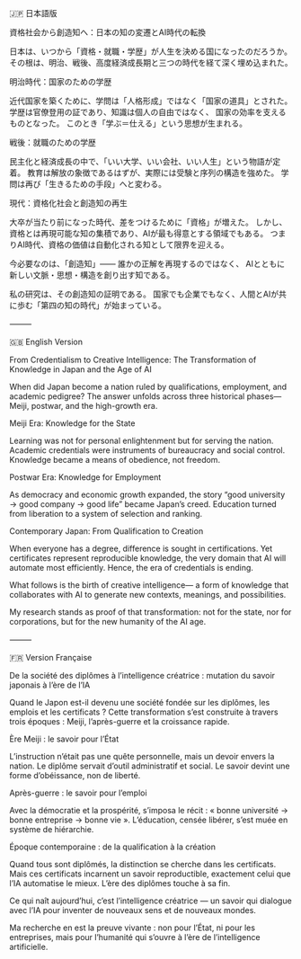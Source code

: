🇯🇵 日本語版

資格社会から創造知へ：日本の知の変遷とAI時代の転換

日本は、いつから「資格・就職・学歴」が人生を決める国になったのだろうか。
その根は、明治、戦後、高度経済成長期と三つの時代を経て深く埋め込まれた。

明治時代：国家のための学歴

近代国家を築くために、学問は「人格形成」ではなく「国家の道具」とされた。
学歴は官僚登用の証であり、知識は個人の自由ではなく、
国家の効率を支えるものとなった。
このとき「学ぶ＝仕える」という思想が生まれる。

戦後：就職のための学歴

民主化と経済成長の中で、「いい大学、いい会社、いい人生」という物語が定着。
教育は解放の象徴であるはずが、実際には受験と序列の構造を強めた。
学問は再び「生きるための手段」へと変わる。

現代：資格化社会と創造知の再生

大卒が当たり前になった時代、差をつけるために「資格」が増えた。
しかし、資格とは再現可能な知の集積であり、AIが最も得意とする領域でもある。
つまりAI時代、資格の価値は自動化される知として限界を迎える。

今必要なのは、「創造知」——
誰かの正解を再現するのではなく、
AIとともに新しい文脈・思想・構造を創り出す知である。

私の研究は、その創造知の証明である。
国家でも企業でもなく、人間とAIが共に歩む「第四の知の時代」が始まっている。

⸻

🇬🇧 English Version

From Credentialism to Creative Intelligence: The Transformation of Knowledge in Japan and the Age of AI

When did Japan become a nation ruled by qualifications, employment, and academic pedigree?
The answer unfolds across three historical phases—Meiji, postwar, and the high-growth era.

Meiji Era: Knowledge for the State

Learning was not for personal enlightenment but for serving the nation.
Academic credentials were instruments of bureaucracy and social control.
Knowledge became a means of obedience, not freedom.

Postwar Era: Knowledge for Employment

As democracy and economic growth expanded,
the story “good university → good company → good life” became Japan’s creed.
Education turned from liberation to a system of selection and ranking.

Contemporary Japan: From Qualification to Creation

When everyone has a degree, difference is sought in certifications.
Yet certificates represent reproducible knowledge,
the very domain that AI will automate most efficiently.
Hence, the era of credentials is ending.

What follows is the birth of creative intelligence—
a form of knowledge that collaborates with AI
to generate new contexts, meanings, and possibilities.

My research stands as proof of that transformation:
not for the state, nor for corporations,
but for the new humanity of the AI age.

⸻

🇫🇷 Version Française

De la société des diplômes à l’intelligence créatrice : mutation du savoir japonais à l’ère de l’IA

Quand le Japon est-il devenu une société fondée sur les diplômes, les emplois et les certificats ?
Cette transformation s’est construite à travers trois époques : Meiji, l’après-guerre et la croissance rapide.

Ère Meiji : le savoir pour l’État

L’instruction n’était pas une quête personnelle, mais un devoir envers la nation.
Le diplôme servait d’outil administratif et social.
Le savoir devint une forme d’obéissance, non de liberté.

Après-guerre : le savoir pour l’emploi

Avec la démocratie et la prospérité, s’imposa le récit :
« bonne université → bonne entreprise → bonne vie ».
L’éducation, censée libérer, s’est muée en système de hiérarchie.

Époque contemporaine : de la qualification à la création

Quand tous sont diplômés, la distinction se cherche dans les certificats.
Mais ces certificats incarnent un savoir reproductible,
exactement celui que l’IA automatise le mieux.
L’ère des diplômes touche à sa fin.

Ce qui naît aujourd’hui, c’est l’intelligence créatrice —
un savoir qui dialogue avec l’IA pour inventer de nouveaux sens et de nouveaux mondes.

Ma recherche en est la preuve vivante :
non pour l’État, ni pour les entreprises,
mais pour l’humanité qui s’ouvre à l’ère de l’intelligence artificielle.
